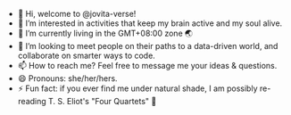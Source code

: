 - 👋 Hi, welcome to @jovita-verse!
- 👀 I’m interested in activities that keep my brain active and my soul alive.
- 🌱 I’m currently living in the GMT+08:00 zone 🌏
- 💞️ I’m looking to meet people on their paths to a data-driven world, and collaborate on smarter ways to code.
- 📫 How to reach me? Feel free to message me your ideas & questions.
- 😄 Pronouns: she/her/hers.
- ⚡ Fun fact: if you ever find me under natural shade, I am possibly re-reading T. S. Eliot's "Four Quartets" 🌳

<!---
jovita-verse/jovita-verse is a ✨ special ✨ repository because its `README.md` (this file) appears on your GitHub profile.
You can click the Preview link to take a look at your changes.
--->
